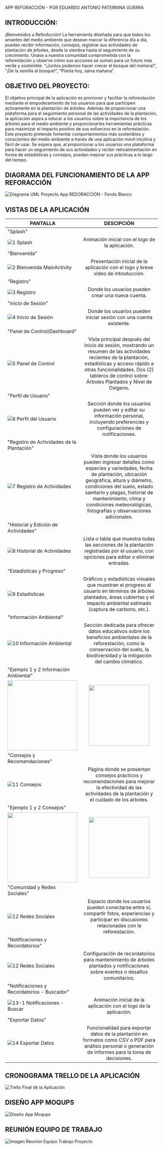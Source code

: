 APP REFORACCIÓN - POR EDUARDO ANTONIO PATERNINA GUERRA

## INTRODUCCIÓN:
¡Bienvenidos a ReforAcción! La herramienta diseñada para que todos los amantes del medio ambiente que desean marcar la diferencia día a día, puedan recibir información, consejos, registrar sus actividades de plantación de árboles, desde la siembra hasta el seguimiento de su crecimiento. Únase a nuestra comunidad comprometida con la reforestación y observe cómo sus acciones se suman para un futuro más verde y sostenible. “¡Juntos podemos hacer crecer el bosque del mañana!", “¡De la semilla al bosque!”, “Planta hoy, salva mañana”.

## OBJETIVO DEL PROYECTO:
El objetivo principal de la aplicación es promover y facilitar la reforestación mediante el empoderamiento de los usuarios para que participen activamente en la plantación de árboles. Además de proporcionar una plataforma para el seguimiento personal de las actividades de la plantación, la aplicación aspira a educar a los usuarios sobre la importancia de los árboles para el medio ambiente y proporcionarles herramientas prácticas para maximizar el impacto positivo de sus esfuerzos en la reforestación.
Este proyecto pretende fomentar comportamientos más sostenibles y conscientes del medio ambiente a través de una aplicación móvil intuitiva y fácil de usar. Se espera que, al proporcionar a los usuarios una plataforma para hacer un seguimiento de sus actividades y recibir retroalimentación en forma de estadísticas y consejos, puedan mejorar sus prácticas a lo largo del tiempo.

## DIAGRAMA DEL FUNCIONAMIENTO DE LA APP REFORACCIÓN 
![Diagrama UML Proyecto App REDORACCIÓN - Fondo Blanco](https://github.com/user-attachments/assets/aaa94e98-5d4f-479d-b4d9-0ecd02ff5de0)

## VISTAS DE LA APLICACIÓN
| PANTALLA  | DESCIPCIÓN |
| ------------- |:-------------:|
| "Splash"      |      |
|![1 Splash](https://github.com/user-attachments/assets/eaca9652-ad27-498a-9e31-03e9f96b74bf)      |Animación inicial con el logo de la aplicación.     |
|"Bienvenida"      |     |
|![2 Bienvenida MainActivity](https://github.com/user-attachments/assets/17ae1619-658c-41ae-b1ad-65d4e4d2b0d2)  | Presentación inicial de la aplicación con el logo y breve video de introducción.   |
| "Registro"      |     |
|![3 Registro](https://github.com/user-attachments/assets/45cbeb2f-861c-464a-b325-62582f57e606)      | Donde los usuarios pueden crear una nueva cuenta.    |
|  "Inicio de Sesión"        |      |
|![4 Inicio de Sesión](https://github.com/user-attachments/assets/bec8c47c-1182-49ca-be51-1f4003cba519)    | Donde los usuarios pueden iniciar sesión con una cuenta existente.    |
| "Panel de Control/Dashboard"      |     |
| ![5 Panel de Control](https://github.com/user-attachments/assets/a410933f-278e-4966-b1b4-cda063e89779)     | Vista principal después del inicio de sesión, mostrando un resumen de las actividades recientes de la plantación, estadísticas y acceso rápido a otras funcionalidades. Dos (2) tableros de control sobre: Árboles Plantados y Nivel de Oxígeno.     |
| "Perfil de Usuario"      |      |
| ![6 Perfil del Usuario](https://github.com/user-attachments/assets/d3060954-a906-4bb1-9672-87cb8aa3a007)    | Sección donde los usuarios pueden ver y editar su información personal, incluyendo preferencias y configuraciones de notificaciones.    |
| "Registro de Actividades de la Plantación"      |      |
| ![7 Registro de Actividades](https://github.com/user-attachments/assets/c450a39a-16a1-4500-b838-5b3ee2956a24)     | Vista donde los usuarios pueden ingresar detalles como especies y variedades, fecha de plantación, ubicación geográfica, altura y diámetro, condiciones del suelo, estado sanitario y plagas, historial de mantenimiento, clima y condiciones meteorológicas, fotografías y observaciones adicionales.     |
| "Historial y Edición de Actividades"      |      |
| ![8 Historial de Actividades](https://github.com/user-attachments/assets/f421f983-c98e-4ba1-a204-56ee4fc4c6f7)     | Lista o tabla que muestra todas las secciones de la plantación registradas por el usuario, con opciones para editar o eliminar entradas.     |
| "Estadísticas y Progreso"      |      |
| ![9 Estadísticas](https://github.com/user-attachments/assets/66ef9ec9-ac72-4fdb-ba11-4a07a607f1c8)      | Gráficos y estadísticas visuales que muestran el progreso al usuario en términos de árboles plantados, áreas cubiertas y el impacto ambiental estimado (captura de carbono, etc.).     |
| "Información Ambiental"      |      |
| ![10 Información Ambiental](https://github.com/user-attachments/assets/a9f95ac3-b3a5-4361-87f7-dcd60dc20ce6)      | Sección dedicada para ofrecer datos educativos sobre los beneficios ambientales de la reforestación, como la conservación del suelo, la biodiversidad y la mitigación del cambio climático.     |
| "Ejemplo 1 y 2 Información Ambiental"       |      |
| <img src="https://github.com/user-attachments/assets/eeaac4f3-4249-4ace-9871-6d4ffdca5c0b" width="230">| <img src="https://github.com/user-attachments/assets/07ce0f24-75d5-4ed4-ab2a-cfce6a48982c" width="200">|
| "Consejos y Recomendaciones"      |      |
| ![11 Consejos](https://github.com/user-attachments/assets/532227ce-a1f1-474a-80f5-f6228f0c657a)      | Página donde se presentan consejos prácticos y recomendaciones para mejorar la efectividad de las actividades de la plantación y el cuidado de los árboles.     |
| "Ejemplo 1 y 2 Consejos"     |      |
| <img src="https://github.com/user-attachments/assets/0edd86d6-bf8a-4044-87b7-11e65ca7f630" width="230"> |  <img src="https://github.com/user-attachments/assets/4d0ab367-a39d-4bce-a72d-de2a417f4444" width="200"> |
| "Comunidad y Redes Sociales"      |      |
| ![12 Redes Sociales](https://github.com/user-attachments/assets/5eaeedc4-9771-4ae7-a9e9-ce40d9550262)      | Espacio donde los usuarios pueden conectarse entre sí, compartir fotos, experiencias y participar en discusiones relacionadas con la reforestación.     |
| "Notificaciones y Recordatorios"      |      |
| ![12 Redes Sociales](https://github.com/user-attachments/assets/aa6c2c8d-d36b-4444-a2db-0e3a90d91705)      | Configuración de recordatorios para mantenimiento de árboles plantados y notificaciones sobre eventos o desafíos comunitarios.     |
| "Notificaciones y Recordatorios - Buscador"      |      |
| ![13-1 Notificaciones - Buscar](https://github.com/user-attachments/assets/3d842223-acf0-4b0b-ad98-551f660ebab5)      |Animación inicial de la aplicación con el logo de la aplicación.     |
| "Exportar Datos"      |      |
| ![14 Exportar Datos](https://github.com/user-attachments/assets/a6b0254f-9474-43bb-ad6c-504eda46dcd6)      | Funcionalidad para exportar datos de la plantación en formatos como CSV o PDF para análisis personal o generación de informes para la toma de decisiones.     |
## CRONOGRAMA TRELLO DE LA APLICACIÓN
![Trello Final de la Aplicación](https://github.com/user-attachments/assets/a2bdef22-23e1-4494-9403-b12c891611a4)
## DISEÑO APP MOQUPS
![Diseño App Moqups](https://github.com/user-attachments/assets/ee457570-a547-4bc3-bdd3-135055ec5fad)
## REUNIÓN EQUIPO DE TRABAJO
![Imagen Reunión Equipo Trabajo Proyecto](https://github.com/user-attachments/assets/6fead968-de08-4f2a-ad3c-e77a008f0a05)

